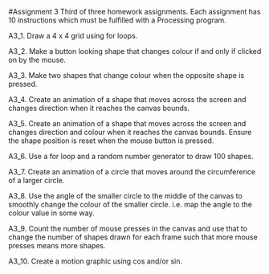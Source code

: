 #Assignment 3
Third of three homework assignments. Each assignment has 10 instructions which must be fulfilled with a Processing program.

A3_1. Draw a 4 x 4 grid using for loops.

A3_2. Make a button looking shape that changes colour if and only if clicked on by the mouse.

A3_3. Make two shapes that change colour when the opposite shape is pressed.

A3_4. Create an animation of a shape that moves across the screen and changes direction when it reaches the canvas bounds.

A3_5. Create an animation of a shape that moves across the screen and changes direction and colour when it reaches the canvas bounds. Ensure the shape position is reset when the mouse button is pressed.

A3_6. Use a for loop and a random number generator to draw 100 shapes.

A3_7. Create an animation of a circle that moves around the circumference of a larger circle.

A3_8. Use the angle of the smaller circle to the middle of the canvas to smoothly change the colour of the smaller circle. i.e. map the angle to the colour value in some way.

A3_9. Count the number of mouse presses in the canvas and use that to change the number of shapes drawn for each frame such that more mouse presses means more shapes.

A3_10. Create a motion graphic using cos and/or sin.
